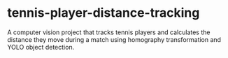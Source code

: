 # tennis-player-distance-tracking
A computer vision project that tracks tennis players and calculates the distance they move during a match using homography transformation and YOLO object detection.
